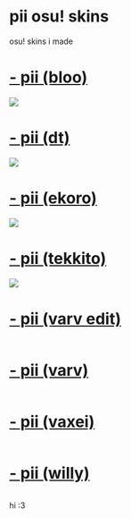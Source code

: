 # pii osu! skins
osu! skins i made



# [- pii (bloo)](https://drive.google.com/file/d/1s8UfFwtsowe_FHGdQjsmKop3k-eyKwLx/view?usp=sharing)
![](https://osu.ppy.sh/ss/18130355/617f)

# [- pii (dt)](https://drive.google.com/file/d/19F3egmBZnpmX8eBjzqqWBMQpRO7SHfz0/view?usp=sharing)
![](https://osu.ppy.sh/ss/18130360/6ff8)

# [- pii (ekoro)](https://drive.google.com/file/d/1DQgk5o9J65gKWoZthz9K32-e8n-BnypZ/view?usp=sharing)
![](https://osu.ppy.sh/ss/18130367/1ce3)

# [- pii (tekkito)](https://drive.google.com/file/d/1HoE5AVN1tWUHrU4_kybVlKZvjJgnYAdF/view?usp=sharing)
![](https://osu.ppy.sh/ss/18130372/1784)

# [- pii (varv edit)](https://drive.google.com/file/d/1hVUXZSm3cvQ0LFVg6eoaus2nv-IhN0Kq/view?usp=sharing)
![]()

# [- pii (varv)](https://drive.google.com/file/d/178r_ZXQQlNJTBnCS1oaOBe0HcZNx4Wuw/view?usp=sharing)
![]()

# [- pii (vaxei)](https://drive.google.com/file/d/154hANqAaDutlr-Mqs_baptkoZ4o2g5tS/view?usp=sharing)
![]()

# [- pii (willy)](https://drive.google.com/file/d/1ezSJi0yvCwntyrVsXQ5JEujwh272wktr/view?usp=sharing)
![]()


















hi :3



